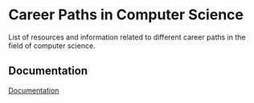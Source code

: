 # Career Paths in Computer Science

List of resources and information related to different career paths in the field of computer science.


## Documentation

[Documentation](https://linktodocumentation)
